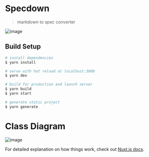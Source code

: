 # Specdown

> markdown to spec converter

![image](https://user-images.githubusercontent.com/754962/82063395-621eb900-9706-11ea-847f-07f5ee7f45f6.png)

## Build Setup

``` bash
# install dependencies
$ yarn install

# serve with hot reload at localhost:3000
$ yarn dev

# build for production and launch server
$ yarn build
$ yarn start

# generate static project
$ yarn generate
```

# Class Diagram
![image](https://user-images.githubusercontent.com/754962/108221164-d3e6d000-717a-11eb-9689-df91b33c7d74.png)

For detailed explanation on how things work, check out [Nuxt.js docs](https://nuxtjs.org).
